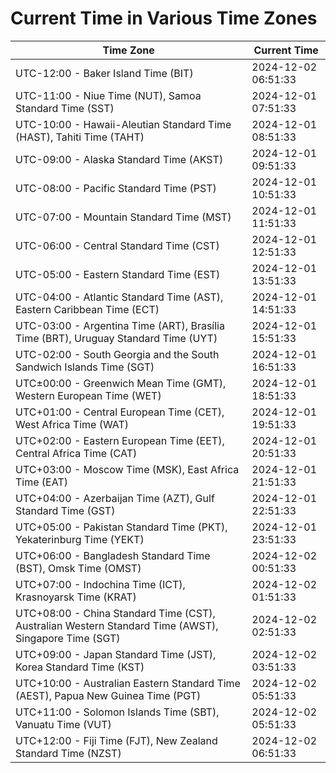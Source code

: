 # Current Time in Various Time Zones

| Time Zone | Current Time |
|-----------|--------------|
| UTC-12:00 - Baker Island Time (BIT) | 2024-12-02 06:51:33 |
| UTC-11:00 - Niue Time (NUT), Samoa Standard Time (SST) | 2024-12-01 07:51:33 |
| UTC-10:00 - Hawaii-Aleutian Standard Time (HAST), Tahiti Time (TAHT) | 2024-12-01 08:51:33 |
| UTC-09:00 - Alaska Standard Time (AKST) | 2024-12-01 09:51:33 |
| UTC-08:00 - Pacific Standard Time (PST) | 2024-12-01 10:51:33 |
| UTC-07:00 - Mountain Standard Time (MST) | 2024-12-01 11:51:33 |
| UTC-06:00 - Central Standard Time (CST) | 2024-12-01 12:51:33 |
| UTC-05:00 - Eastern Standard Time (EST) | 2024-12-01 13:51:33 |
| UTC-04:00 - Atlantic Standard Time (AST), Eastern Caribbean Time (ECT) | 2024-12-01 14:51:33 |
| UTC-03:00 - Argentina Time (ART), Brasília Time (BRT), Uruguay Standard Time (UYT) | 2024-12-01 15:51:33 |
| UTC-02:00 - South Georgia and the South Sandwich Islands Time (SGT) | 2024-12-01 16:51:33 |
| UTC±00:00 - Greenwich Mean Time (GMT), Western European Time (WET) | 2024-12-01 18:51:33 |
| UTC+01:00 - Central European Time (CET), West Africa Time (WAT) | 2024-12-01 19:51:33 |
| UTC+02:00 - Eastern European Time (EET), Central Africa Time (CAT) | 2024-12-01 20:51:33 |
| UTC+03:00 - Moscow Time (MSK), East Africa Time (EAT) | 2024-12-01 21:51:33 |
| UTC+04:00 - Azerbaijan Time (AZT), Gulf Standard Time (GST) | 2024-12-01 22:51:33 |
| UTC+05:00 - Pakistan Standard Time (PKT), Yekaterinburg Time (YEKT) | 2024-12-01 23:51:33 |
| UTC+06:00 - Bangladesh Standard Time (BST), Omsk Time (OMST) | 2024-12-02 00:51:33 |
| UTC+07:00 - Indochina Time (ICT), Krasnoyarsk Time (KRAT) | 2024-12-02 01:51:33 |
| UTC+08:00 - China Standard Time (CST), Australian Western Standard Time (AWST), Singapore Time (SGT) | 2024-12-02 02:51:33 |
| UTC+09:00 - Japan Standard Time (JST), Korea Standard Time (KST) | 2024-12-02 03:51:33 |
| UTC+10:00 - Australian Eastern Standard Time (AEST), Papua New Guinea Time (PGT) | 2024-12-02 05:51:33 |
| UTC+11:00 - Solomon Islands Time (SBT), Vanuatu Time (VUT) | 2024-12-02 05:51:33 |
| UTC+12:00 - Fiji Time (FJT), New Zealand Standard Time (NZST) | 2024-12-02 06:51:33 |
